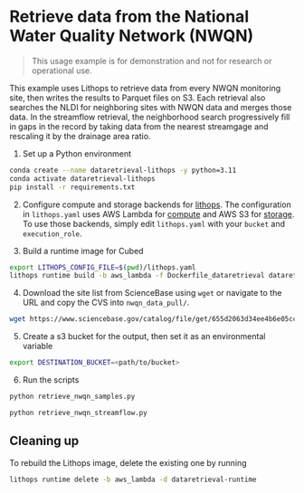 # Retrieve data from the National Water Quality Network (NWQN)

> This usage example is for demonstration and not for research or
> operational use.

This example uses Lithops to retrieve data from every NWQN
monitoring site, then writes the results to Parquet files on S3. Each
retrieval also searches the NLDI for neighboring sites with NWQN data and
merges those data. In the streamflow retrieval, the neighborhood search
progressively fill in gaps in the record by taking data from the
nearest streamgage and rescaling it by the drainage area ratio.

1. Set up a Python environment
```bash
conda create --name dataretrieval-lithops -y python=3.11
conda activate dataretrieval-lithops
pip install -r requirements.txt
```

2. Configure compute and storage backends for [lithops](https://lithops-cloud.github.io/docs/source/configuration.html).
The configuration in `lithops.yaml` uses AWS Lambda for [compute](https://lithops-cloud.github.io/docs/source/compute_config/aws_lambda.html) and AWS S3 for [storage](https://lithops-cloud.github.io/docs/source/storage_config/aws_s3.html).
To use those backends, simply edit `lithops.yaml` with your `bucket` and `execution_role`.

3. Build a runtime image for Cubed
```bash
export LITHOPS_CONFIG_FILE=$(pwd)/lithops.yaml
lithops runtime build -b aws_lambda -f Dockerfile_dataretrieval dataretrieval-runtime
```

4. Download the site list from ScienceBase using `wget` or navigate to the URL and copy the CVS into `nwqn_data_pull/`.
```bash
wget https://www.sciencebase.gov/catalog/file/get/655d2063d34ee4b6e05cc9e6?f=__disk__b3%2F3e%2F5b%2Fb33e5b0038f004c2a48818d0fcc88a0921f3f689 -O NWQN_sites.csv
```

5. Create a s3 bucket for the output, then set it as an environmental variable
```bash
export DESTINATION_BUCKET=<path/to/bucket>
```

6. Run the scripts
```bash
python retrieve_nwqn_samples.py

python retrieve_nwqn_streamflow.py
```

## Cleaning up
To rebuild the Lithops image, delete the existing one by running
```bash
lithops runtime delete -b aws_lambda -d dataretrieval-runtime
```
